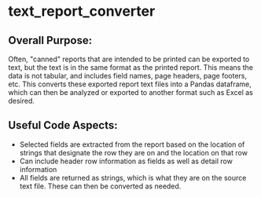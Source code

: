 # text_report_converter

## Overall Purpose:
Often, "canned" reports that are intended to be printed can be exported to text, but the text is in the same format as the printed report.  This means the data is not tabular, and includes field names, page headers, page footers, etc.  This converts these exported report text files into a Pandas dataframe, which can then be analyzed or exported to another format such as Excel as desired.

## Useful Code Aspects:
<ul>
   <li>Selected fields are extracted from the report based on the location of strings that designate the row they are on and the location on that row</li>
   <li>Can include header row information as fields as well as detail row information</li>
   <li>All fields are returned as strings, which is what they are on the source text file.  These can then be converted as needed.</li>
</ul>
